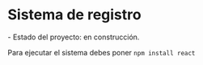 <h1> Sistema de registro </h1>
- Estado del proyecto: en construcción.

Para ejecutar el sistema debes poner
```npm install react```

